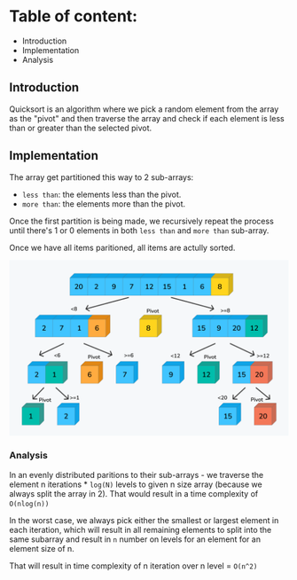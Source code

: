 # Table of content:
 - Introduction
 - Implementation
 - Analysis

## Introduction 
Quicksort is an algorithm where we pick a random element from the array as the "pivot" and then traverse the array and check if each element is less than or greater than the selected pivot.


## Implementation

The array get partitioned this way to 2 sub-arrays:
- `less than`: the elements less than the pivot.
-  `more than`: the elements more than the pivot.

Once the first partition is being made, we recursively repeat the process until there's 1 or 0 elements in both `less than` and `more than` sub-array.

Once we have all items paritioned, all items are actully sorted.

![quick_sort](quick_sort.png)

### Analysis
In an evenly distributed paritions to their sub-arrays - we traverse the element n iterations * `log(N)` levels to given n size array (because we always split the array in 2).
That would  result in a time complexity of `O(nlog(n))`

In the worst case, we always pick either the smallest or largest element in each iteration, which will result in all remaining elements to split into the same subarray and result in `n` number on levels for an element for an element size of n. 

That will result in time complexity of n iteration over n level = `O(n^2)`
